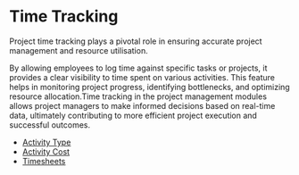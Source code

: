 # Time Tracking 
Project time tracking plays a pivotal role in ensuring accurate project management and resource utilisation.

By allowing employees to log time against specific tasks or projects, it provides a clear visibility to time spent on various activities. This feature helps in monitoring project progress, identifying bottlenecks, and optimizing resource allocation.Time tracking in the project management modules allows project managers to make informed decisions based on real-time data, ultimately contributing to more efficient project execution and successful outcomes.

* <ins>[Activity Type](../Project/activity_type.md)</ins>
* <ins>[Activity Cost](../Project/activity_cost.md)</ins>
* <ins>[Timesheets](../Project/timesheets.md)</ins>
